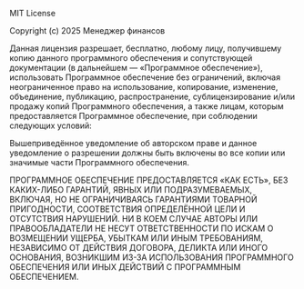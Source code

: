 MIT License

Copyright (c) 2025 Менеджер финансов

Данная лицензия разрешает, бесплатно, любому лицу, получившему копию данного программного обеспечения и сопутствующей документации (в дальнейшем — «Программное обеспечение»), использовать Программное обеспечение без ограничений, включая неограниченное право на использование, копирование, изменение, объединение, публикацию, распространение, сублицензирование и/или продажу копий Программного обеспечения, а также лицам, которым предоставляется Программное обеспечение, при соблюдении следующих условий:

Вышеприведённое уведомление об авторском праве и данное уведомление о разрешении должны быть включены во все копии или значимые части Программного обеспечения.

ПРОГРАММНОЕ ОБЕСПЕЧЕНИЕ ПРЕДОСТАВЛЯЕТСЯ «КАК ЕСТЬ», БЕЗ КАКИХ-ЛИБО ГАРАНТИЙ, ЯВНЫХ ИЛИ ПОДРАЗУМЕВАЕМЫХ, ВКЛЮЧАЯ, НО НЕ ОГРАНИЧИВАЯСЬ ГАРАНТИЯМИ ТОВАРНОЙ ПРИГОДНОСТИ, СООТВЕТСТВИЯ ОПРЕДЕЛЁННОЙ ЦЕЛИ И ОТСУТСТВИЯ НАРУШЕНИЙ. НИ В КОЕМ СЛУЧАЕ АВТОРЫ ИЛИ ПРАВООБЛАДАТЕЛИ НЕ НЕСУТ ОТВЕТСТВЕННОСТИ ПО ИСКАМ О ВОЗМЕЩЕНИИ УЩЕРБА, УБЫТКАМ ИЛИ ИНЫМ ТРЕБОВАНИЯМ, НЕЗАВИСИМО ОТ ДЕЙСТВИЯ ДОГОВОРА, ДЕЛИКТА ИЛИ ИНОГО ОСНОВАНИЯ, ВОЗНИКШИМ ИЗ-ЗА ИСПОЛЬЗОВАНИЯ ПРОГРАММНОГО ОБЕСПЕЧЕНИЯ ИЛИ ИНЫХ ДЕЙСТВИЙ С ПРОГРАММНЫМ ОБЕСПЕЧЕНИЕМ.
